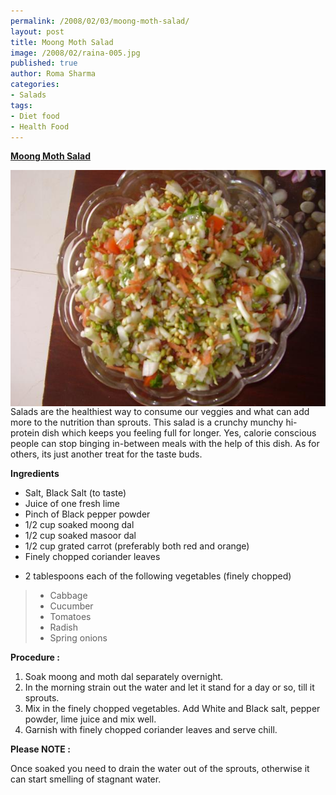 ```yaml
--- 
permalink: /2008/02/03/moong-moth-salad/
layout: post
title: Moong Moth Salad
image: /2008/02/raina-005.jpg
published: true
author: Roma Sharma
categories: 
- Salads
tags:
- Diet food
- Health Food
---
```

<span style="text-decoration:underline;"><strong>Moong Moth S</strong></span><span style="text-decoration:underline;"><strong>alad</strong></span>

<a title="Moong Moth salad" href="/2008/02/raina-005.jpg"><img src="/2008/02/raina-005.jpg" alt="Moong Moth salad" align="right" /></a>

Salads are the healthiest way to consume our veggies and what can add more to the nutrition than sprouts. This salad is a crunchy munchy hi-protein dish which keeps you feeling full for longer. Yes, calorie conscious people can stop binging in-between meals with the help of this dish. As for others, its just another treat for the taste buds.

<strong>Ingredients</strong>
<ul>
	<li>Salt, Black Salt (to taste)</li>
	<li>Juice of one fresh lime</li>
	<li>Pinch of Black pepper powder</li>
	<li>1/2 cup soaked moong dal</li>
	<li>1/2 cup soaked masoor dal</li>
	<li>1/2 cup grated carrot (preferably both red and orange)</li>
	<li>Finely chopped coriander leaves</li>
</ul>
<ul>
	<li>2 tablespoons each of the following vegetables (finely chopped)</li>
</ul>
<blockquote>
<ul>
	<li>Cabbage</li>
	<li>Cucumber</li>
	<li>Tomatoes</li>
	<li>Radish</li>
	<li>Spring onions</li>
</ul>
</blockquote>
<strong>Procedure :</strong>
<ol>
	<li>Soak moong and moth dal separately overnight.</li>
	<li>In the morning strain out the water and let it stand for a day or so, till it sprouts.</li>
	<li>Mix in the finely chopped vegetables. Add White and Black salt, pepper powder, lime juice and mix well.</li>
	<li>Garnish with finely chopped coriander leaves and serve chill.</li>
</ol>
<strong>Please NOTE :</strong>

Once soaked you need to drain the water out of the sprouts, otherwise it can start smelling of stagnant water.
